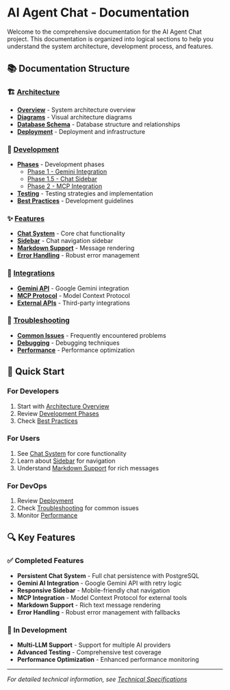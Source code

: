 # AI Agent Chat - Documentation

Welcome to the comprehensive documentation for the AI Agent Chat project. This documentation is organized into logical sections to help you understand the system architecture, development process, and features.

## 📚 Documentation Structure

### 🏗️ [Architecture](./architecture/)
- **[Overview](./architecture/overview.md)** - System architecture overview
- **[Diagrams](./architecture/diagrams.md)** - Visual architecture diagrams
- **[Database Schema](./architecture/database-schema.md)** - Database structure and relationships
- **[Deployment](./architecture/deployment.md)** - Deployment and infrastructure

### 🚀 [Development](./development/)
- **[Phases](./development/phases/)** - Development phases
  - [Phase 1 - Gemini Integration](./development/phases/phase1-gemini.md)
  - [Phase 1.5 - Chat Sidebar](./development/phases/phase1.5-sidebar.md)
  - [Phase 2 - MCP Integration](./development/phases/phase2-mcp.md)
- **[Testing](./development/testing/)** - Testing strategies and implementation
- **[Best Practices](./development/best-practices.md)** - Development guidelines

### ✨ [Features](./features/)
- **[Chat System](./features/chat-system.md)** - Core chat functionality
- **[Sidebar](./features/sidebar.md)** - Chat navigation sidebar
- **[Markdown Support](./features/markdown-support.md)** - Message rendering
- **[Error Handling](./features/error-handling.md)** - Robust error management

### 🔌 [Integrations](./integrations/)
- **[Gemini API](./integrations/gemini-api.md)** - Google Gemini integration
- **[MCP Protocol](./integrations/mcp-protocol.md)** - Model Context Protocol
- **[External APIs](./integrations/external-apis.md)** - Third-party integrations

### 🔧 [Troubleshooting](./troubleshooting/)
- **[Common Issues](./troubleshooting/common-issues.md)** - Frequently encountered problems
- **[Debugging](./troubleshooting/debugging.md)** - Debugging techniques
- **[Performance](./troubleshooting/performance.md)** - Performance optimization

## 🎯 Quick Start

### For Developers
1. Start with [Architecture Overview](./architecture/overview.md)
2. Review [Development Phases](./development/phases/)
3. Check [Best Practices](./development/best-practices.md)

### For Users
1. See [Chat System](./features/chat-system.md) for core functionality
2. Learn about [Sidebar](./features/sidebar.md) for navigation
3. Understand [Markdown Support](./features/markdown-support.md) for rich messages

### For DevOps
1. Review [Deployment](./architecture/deployment.md)
2. Check [Troubleshooting](./troubleshooting/) for common issues
3. Monitor [Performance](./troubleshooting/performance.md)

## 🔍 Key Features

### ✅ Completed Features
- **Persistent Chat System** - Full chat persistence with PostgreSQL
- **Gemini AI Integration** - Google Gemini API with retry logic
- **Responsive Sidebar** - Mobile-friendly chat navigation
- **MCP Integration** - Model Context Protocol for external tools
- **Markdown Support** - Rich text message rendering
- **Error Handling** - Robust error management with fallbacks

### 🚧 In Development
- **Multi-LLM Support** - Support for multiple AI providers
- **Advanced Testing** - Comprehensive test coverage
- **Performance Optimization** - Enhanced performance monitoring

---

*For detailed technical information, see [Technical Specifications](../SPECS.md)*
